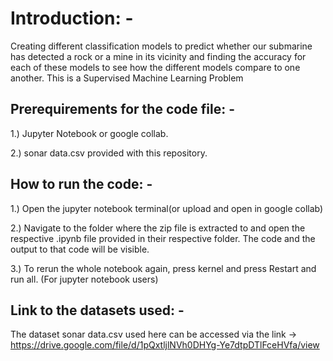# Introduction: -

Creating different classification models to predict whether our submarine has detected a rock or a mine in its vicinity and finding the accuracy for each of these models to see how the different models compare to one another.
This is a Supervised Machine Learning Problem


## Prerequirements for the code file: -

1.) Jupyter Notebook or google collab.

2.) sonar data.csv provided with this repository.


## How to run the code: -

1.) Open the jupyter notebook terminal(or upload and open in google collab) 

2.) Navigate to the folder where the zip file is extracted to and open the respective .ipynb file provided in their respective folder. The code and the output to that code will be visible.

3.) To rerun the whole notebook again, press kernel and press Restart and run all. (For jupyter notebook users)


## Link to the datasets used: -

The dataset sonar data.csv used here can be accessed via the link -> https://drive.google.com/file/d/1pQxtljlNVh0DHYg-Ye7dtpDTlFceHVfa/view
